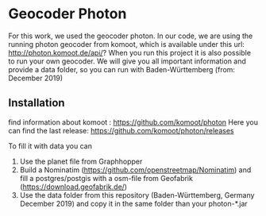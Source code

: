 # Geocoder Photon

For this work, we used the geocoder photon.
In our code, we are using the running photon geocoder from komoot, which is available under this url: http://photon.komoot.de/api/?
When you run this project it is also possible to run your own geocoder.
We will give you all important information and provide a data folder, so you can run with Baden-Württemberg (from: December 2019)

## Installation

find information about komoot : https://github.com/komoot/photon
Here you can find the last release: https://github.com/komoot/photon/releases

To fill it with data you can
1. Use the planet file from Graphhopper
2. Build a Nominatim (https://github.com/openstreetmap/Nominatim) and fill a postgres/postgis with a osm-file from Geofabrik (https://download.geofabrik.de/)
3. Use the data folder from this repository (Baden-Württemberg, Germany December 2019) and copy it in the same folder than your photon-*.jar



